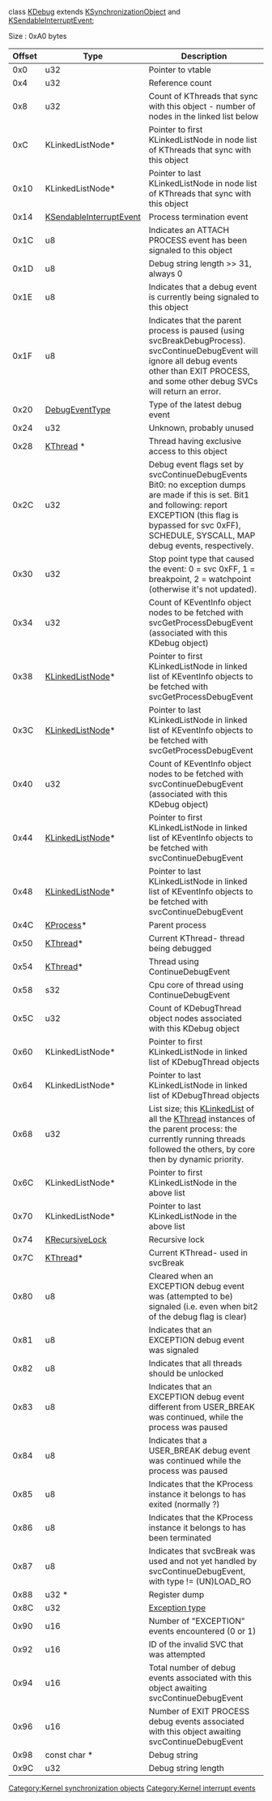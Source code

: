 class [KDebug](KDebug "wikilink") extends
[KSynchronizationObject](KSynchronizationObject "wikilink") and
[KSendableInterruptEvent](KSendableInterruptEvent "wikilink");

Size : 0xA0 bytes

| Offset | Type                                                          | Description                                                                                                                                                                                                                     |
|--------|---------------------------------------------------------------|---------------------------------------------------------------------------------------------------------------------------------------------------------------------------------------------------------------------------------|
| 0x0    | u32                                                           | Pointer to vtable                                                                                                                                                                                                               |
| 0x4    | u32                                                           | Reference count                                                                                                                                                                                                                 |
| 0x8    | u32                                                           | Count of KThreads that sync with this object - number of nodes in the linked list below                                                                                                                                         |
| 0xC    | KLinkedListNode\*                                             | Pointer to first KLinkedListNode in node list of KThreads that sync with this object                                                                                                                                            |
| 0x10   | KLinkedListNode\*                                             | Pointer to last KLinkedListNode in node list of KThreads that sync with this object                                                                                                                                             |
| 0x14   | [KSendableInterruptEvent](KSendableInterruptEvent "wikilink") | Process termination event                                                                                                                                                                                                       |
| 0x1C   | u8                                                            | Indicates an ATTACH PROCESS event has been signaled to this object                                                                                                                                                              |
| 0x1D   | u8                                                            | Debug string length \>\> 31, always 0                                                                                                                                                                                           |
| 0x1E   | u8                                                            | Indicates that a debug event is currently being signaled to this object                                                                                                                                                         |
| 0x1F   | u8                                                            | Indicates that the parent process is paused (using svcBreakDebugProcess). svcContinueDebugEvent will ignore all debug events other than EXIT PROCESS, and some other debug SVCs will return an error.                           |
| 0x20   | [DebugEventType](SVC "wikilink")                              | Type of the latest debug event                                                                                                                                                                                                  |
| 0x24   | u32                                                           | Unknown, probably unused                                                                                                                                                                                                        |
| 0x28   | [KThread](KThread "wikilink") \*                              | Thread having exclusive access to this object                                                                                                                                                                                   |
| 0x2C   | u32                                                           | Debug event flags set by svcContinueDebugEvents Bit0: no exception dumps are made if this is set. Bit1 and following: report EXCEPTION (this flag is bypassed for svc 0xFF), SCHEDULE, SYSCALL, MAP debug events, respectively. |
| 0x30   | u32                                                           | Stop point type that caused the event: 0 = svc 0xFF, 1 = breakpoint, 2 = watchpoint (otherwise it's not updated).                                                                                                               |
| 0x34   | u32                                                           | Count of KEventInfo object nodes to be fetched with svcGetProcessDebugEvent (associated with this KDebug object)                                                                                                                |
| 0x38   | [KLinkedListNode](KLinkedListNode "wikilink")\*               | Pointer to first KLinkedListNode in linked list of KEventInfo objects to be fetched with svcGetProcessDebugEvent                                                                                                                |
| 0x3C   | [KLinkedListNode](KLinkedListNode "wikilink")\*               | Pointer to last KLinkedListNode in linked list of KEventInfo objects to be fetched with svcGetProcessDebugEvent                                                                                                                 |
| 0x40   | u32                                                           | Count of KEventInfo object nodes to be fetched with svcContinueDebugEvent (associated with this KDebug object)                                                                                                                  |
| 0x44   | [KLinkedListNode](KLinkedListNode "wikilink")\*               | Pointer to first KLinkedListNode in linked list of KEventInfo objects to be fetched with svcContinueDebugEvent                                                                                                                  |
| 0x48   | [KLinkedListNode](KLinkedListNode "wikilink")\*               | Pointer to last KLinkedListNode in linked list of KEventInfo objects to be fetched with svcContinueDebugEvent                                                                                                                   |
| 0x4C   | [KProcess](KProcess "wikilink")\*                             | Parent process                                                                                                                                                                                                                  |
| 0x50   | [KThread](KThread "wikilink")\*                               | Current KThread- thread being debugged                                                                                                                                                                                          |
| 0x54   | [KThread](KThread "wikilink")\*                               | Thread using ContinueDebugEvent                                                                                                                                                                                                 |
| 0x58   | s32                                                           | Cpu core of thread using ContinueDebugEvent                                                                                                                                                                                     |
| 0x5C   | u32                                                           | Count of KDebugThread object nodes associated with this KDebug object                                                                                                                                                           |
| 0x60   | KLinkedListNode\*                                             | Pointer to first KLinkedListNode in linked list of KDebugThread objects                                                                                                                                                         |
| 0x64   | KLinkedListNode\*                                             | Pointer to last KLinkedListNode in linked list of KDebugThread objects                                                                                                                                                          |
| 0x68   | u32                                                           | List size; this [KLinkedList](KLinkedList "wikilink") of all the [KThread](KThread "wikilink") instances of the parent process: the currently running threads followed the others, by core then by dynamic priority.            |
| 0x6C   | KLinkedListNode\*                                             | Pointer to first KLinkedListNode in the above list                                                                                                                                                                              |
| 0x70   | KLinkedListNode\*                                             | Pointer to last KLinkedListNode in the above list                                                                                                                                                                               |
| 0x74   | [KRecursiveLock](KRecursiveLock "wikilink")                   | Recursive lock                                                                                                                                                                                                                  |
| 0x7C   | [KThread](KThread "wikilink")\*                               | Current KThread- used in svcBreak                                                                                                                                                                                               |
| 0x80   | u8                                                            | Cleared when an EXCEPTION debug event was (attempted to be) signaled (i.e. even when bit2 of the debug flag is clear)                                                                                                           |
| 0x81   | u8                                                            | Indicates that an EXCEPTION debug event was signaled                                                                                                                                                                            |
| 0x82   | u8                                                            | Indicates that all threads should be unlocked                                                                                                                                                                                   |
| 0x83   | u8                                                            | Indicates that an EXCEPTION debug event different from USER_BREAK was continued, while the process was paused                                                                                                                   |
| 0x84   | u8                                                            | Indicates that a USER_BREAK debug event was continued while the process was paused                                                                                                                                              |
| 0x85   | u8                                                            | Indicates that the KProcess instance it belongs to has exited (normally ?)                                                                                                                                                      |
| 0x86   | u8                                                            | Indicates that the KProcess instance it belongs to has been terminated                                                                                                                                                          |
| 0x87   | u8                                                            | Indicates that svcBreak was used and not yet handled by svcContinueDebugEvent, with type != (UN)LOAD_RO                                                                                                                         |
| 0x88   | u32 \*                                                        | Register dump                                                                                                                                                                                                                   |
| 0x8C   | u32                                                           | [Exception type](SVC#EXCEPTION_event "wikilink")                                                                                                                                                                                |
| 0x90   | u16                                                           | Number of "EXCEPTION" events encountered (0 or 1)                                                                                                                                                                               |
| 0x92   | u16                                                           | ID of the invalid SVC that was attempted                                                                                                                                                                                        |
| 0x94   | u16                                                           | Total number of debug events associated with this object awaiting svcContinueDebugEvent                                                                                                                                         |
| 0x96   | u16                                                           | Number of EXIT PROCESS debug events associated with this object awaiting svcContinueDebugEvent                                                                                                                                  |
| 0x98   | const char \*                                                 | Debug string                                                                                                                                                                                                                    |
| 0x9C   | u32                                                           | Debug string length                                                                                                                                                                                                             |

[Category:Kernel synchronization
objects](Category:Kernel_synchronization_objects "wikilink")
[Category:Kernel interrupt
events](Category:Kernel_interrupt_events "wikilink")
